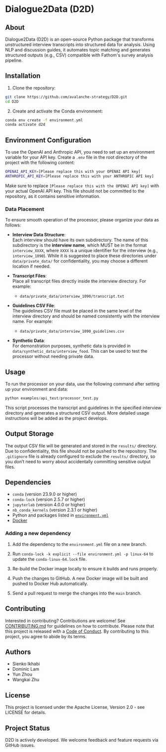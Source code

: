 # Dialogue2Data (D2D)

## About
Dialogue2Data (D2D) is an open-source Python package that transforms unstructured interview transcripts into structured data for analysis. Using NLP and discussion guides, it automates topic matching and generates structured outputs (e.g., CSV) compatible with Fathom's survey analysis pipeline.

## Installation
1. Clone the repository:
```bash
git clone https://github.com/avalanche-strategy/D2D.git
cd D2D
```
2. Create and activate the Conda environment:
```bash
conda env create -f environment.yml
conda activate d2d
```

## Environment Configuration 
To use the OpenAI and Anthropic API, you need to set up an environment variable for your API key. Create a `.env` file in the root directory of the project with the following content:

```bash
OPENAI_API_KEY=[Please replace this with your OPENAI API key]
ANTHROPIC_API_KEY=[Please replace this with your ANTHROPIC API key]
```

Make sure to replace `[Please replace this with the OPENAI API key]` with your actual OpenAI API key. This file should not be committed to the repository, as it contains sensitive information.

### Data Placement

To ensure smooth operation of the processor, please organize your data as follows:

- **Interview Data Structure**:  
  Each interview should have its own subdirectory. The name of this subdirectory is the **interview name**, which MUST be in the format `interview_XXXX`, where `XXXX` is a unique identifier for the interview (e.g., `interview_1090`). While it is suggested to place these directories under `data/private_data/` for confidentiality, you may choose a different location if needed.

- **Transcript Files**:  
  Place all transcript files directly inside the interview directory. For example:  
  - `data/private_data/interview_1090/transcript.txt`

- **Guidelines CSV File**:  
  The guidelines CSV file must be placed in the same level of the interview directory and should be named consistently with the interview name. For example:  
  - `data/private_data/interview_1090_guidelines.csv`

- **Synthetic Data**:  
  For demonstration purposes, synthetic data is provided in `data/synthetic_data/interview_food`. This can be used to test the processor without needing private data.

## Usage

To run the processor on your data, use the following command after setting up your environment and data:

```python
python examples/api_test/processor_test.py
```

This script processes the transcript and guidelines in the specified interview directory and generates a structured CSV output. More detailed usage instructions will be added as the project develops.

## Output Storage
The output CSV file will be generated and stored in the `results/` directory. Due to confidentiality, this file should not be pushed to the repository. The `.gitignore` file is already configured to exclude the `results/` directory, so you don’t need to worry about accidentally committing sensitive output files.


## Dependencies

- `conda` (version 23.9.0 or higher)
- `conda-lock` (version 2.5.7 or higher)
- `jupyterlab` (version 4.0.0 or higher)
- `nb_conda_kernels` (version 2.3.1 or higher)
- Python and packages listed in [`environment.yml`](environment.yml)
- [Docker](https://www.docker.com/)

### Adding a new dependency

1. Add the dependency to the `environment.yml` file on a new branch.

2. Run `conda-lock -k explicit --file environment.yml -p linux-64` to update the `conda-linux-64.lock` file.

2. Re-build the Docker image locally to ensure it builds and runs properly.

3. Push the changes to GitHub. A new Docker
   image will be built and pushed to Docker Hub automatically.

5. Send a pull request to merge the changes into the `main` branch. 

## Contributing
Interested in contributing? Contributions are welcome! See [CONTRIBUTING.md](CONTRIBUTING.md) for guidelines on how to contribute. Please note that this project is released with a [Code of Conduct](CODE_OF_CONDUCT.md). By contributing to this project, you agree to abide by its terms.

## Authors

- Sienko Ikhabi 
- Dominic Lam
- Yun Zhou
- Wangkai Zhu

## License
This project is licensed under the Apache License, Version 2.0 - see LICENSE for details.

## Project Status
D2D is actively developed. We welcome feedback and feature requests via GitHub issues.
